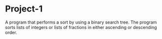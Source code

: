 # Project-1
A program that performs a sort by using a binary search tree. The program sorts lists of integers or lists of fractions in either ascending or descending order.
